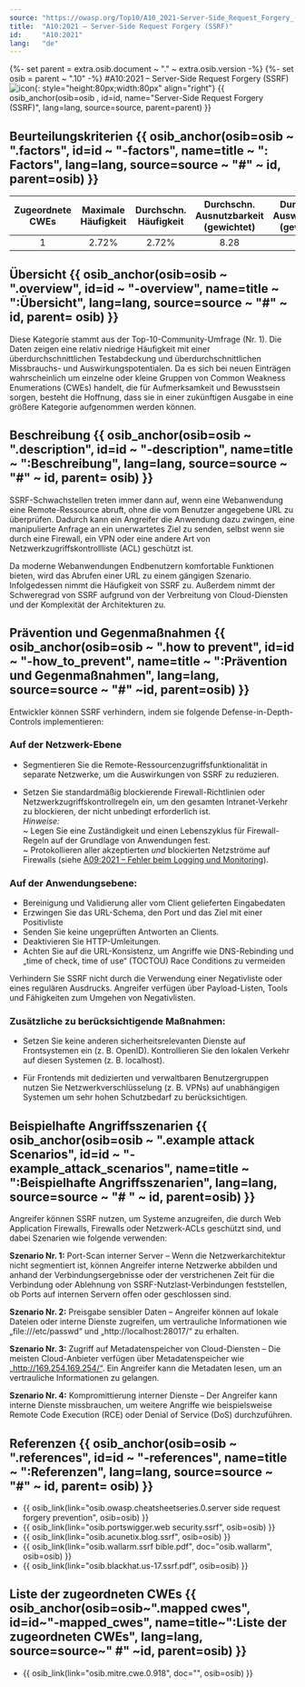 ```yaml
---
source: "https://owasp.org/Top10/A10_2021-Server-Side_Request_Forgery_(SSRF)/"
title:  "A10:2021 – Server-Side Request Forgery (SSRF)"
id:     "A10:2021"
lang:   "de"
---
```

{%- set parent = extra.osib.document ~ "." ~ extra.osib.version -%}
{%- set osib = parent ~ ".10" -%}
#A10:2021 – Server-Side Request Forgery (SSRF) ![icon](assets/TOP_10_Icons_Final_SSRF.png){: style="height:80px;width:80px" align="right"} {{ osib_anchor(osib=osib , id=id, name="Server-Side Request Forgery (SSRF)", lang=lang, source=source, parent=parent) }}


## Beurteilungskriterien {{ osib_anchor(osib=osib ~ ".factors", id=id ~ "-factors", name=title ~ ": Factors", lang=lang, source=source ~ "#" ~ id, parent=osib) }}

| Zugeordnete CWEs | Maximale Häufigkeit | Durchschn. Häufigkeit | Durchschn. Ausnutzbarkeit (gewichtet) | Durchschn. Auswirkungen (gewichtet) | Maximale Abdeckung | Durchschnittliche Abdeckung | Gesamtanzahl | CVEs insgesamt |
|:-------------:|:--------------------:|:--------------------:|:--------------:|:--------------:|:----------------------:|:---------------------:|:-------------------:|:------------:|
| 1           | 2.72%              | 2.72%              | 8.28                 | 6.72                | 67.72%       | 67.72%       | 9,503             | 385        |

## Übersicht {{ osib_anchor(osib=osib ~ ".overview", id=id ~ "-overview", name=title ~ ":Übersicht", lang=lang, source=source ~ "#" ~ id, parent= osib) }}

Diese Kategorie stammt aus der Top-10-Community-Umfrage (Nr. 1). Die Daten zeigen eine relativ niedrige Häufigkeit mit einer überdurchschnittlichen Testabdeckung und überdurchschnittlichen Missbrauchs- und Auswirkungspotentialen. Da es sich bei neuen Einträgen wahrscheinlich um einzelne oder kleine Gruppen von Common Weakness Enumerations (CWEs) handelt, die für Aufmerksamkeit und Bewusstsein sorgen, besteht die Hoffnung, dass sie in einer zukünftigen Ausgabe in eine größere Kategorie aufgenommen werden können.

## Beschreibung {{ osib_anchor(osib=osib ~ ".description", id=id ~ "-description", name=title ~ ":Beschreibung", lang=lang, source=source ~ "#" ~ id, parent= osib) }}

SSRF-Schwachstellen treten immer dann auf, wenn eine Webanwendung eine Remote-Ressource abruft, ohne die vom Benutzer angegebene URL zu überprüfen. Dadurch kann ein Angreifer die Anwendung dazu zwingen, eine manipulierte Anfrage an ein unerwartetes Ziel zu senden, selbst wenn sie durch eine Firewall, ein VPN oder eine andere Art von Netzwerkzugriffskontrollliste (ACL) geschützt ist.

Da moderne Webanwendungen Endbenutzern komfortable Funktionen bieten, wird das Abrufen einer URL zu einem gängigen Szenario. 
Infolgedessen nimmt die Häufigkeit von SSRF zu. 
Außerdem nimmt der Schweregrad von SSRF aufgrund von der Verbreitung von Cloud-Diensten und der Komplexität der Architekturen zu.

## Prävention und Gegenmaßnahmen {{ osib_anchor(osib=osib ~ ".how to prevent", id=id ~ "-how_to_prevent", name=title ~ ":Prävention und Gegenmaßnahmen", lang=lang, source=source ~ "#" ~id, parent=osib) }}

Entwickler können SSRF verhindern, indem sie folgende Defense-in-Depth-Controls implementieren:

### **Auf der Netzwerk-Ebene**

- Segmentieren Sie die Remote-Ressourcenzugriffsfunktionalität in separate Netzwerke, um die Auswirkungen von SSRF zu reduzieren.

- Setzen Sie standardmäßig blockierende Firewall-Richtlinien oder Netzwerkzugriffskontrollregeln ein, um den gesamten Intranet-Verkehr zu blockieren, der nicht unbedingt erforderlich ist.
<br/> *Hinweise:*<br> 
~ Legen Sie eine Zuständigkeit und einen Lebenszyklus für Firewall-Regeln auf der Grundlage von Anwendungen fest.<br/>
~ Protokollieren aller akzeptierten *und* blockierten Netzströme auf Firewalls (siehe [A09:2021 – Fehler beim Logging und Monitoring](A09_2021-Security_Logging_and_Monitoring_Failures.de.md)).

### **Auf der Anwendungsebene:**

* Bereinigung und Validierung aller vom Client gelieferten Eingabedaten
* Erzwingen Sie das URL-Schema, den Port und das Ziel mit einer Positivliste
* Senden Sie keine ungeprüften Antworten an Clients.
* Deaktivieren Sie HTTP-Umleitungen.
* Achten Sie auf die URL-Konsistenz, um Angriffe wie DNS-Rebinding und „time of check, time of use“ (TOCTOU) Race Conditions zu vermeiden


Verhindern Sie SSRF nicht durch die Verwendung einer Negativliste oder eines regulären Ausdrucks. Angreifer verfügen über Payload-Listen, Tools und Fähigkeiten zum Umgehen von Negativlisten.

### **Zusätzliche zu berücksichtigende Maßnahmen:**

- Setzen Sie keine anderen sicherheitsrelevanten Dienste auf Frontsystemen ein (z. B. OpenID). Kontrollieren Sie den lokalen Verkehr auf diesen Systemen (z. B. localhost).

- Für Frontends mit dedizierten und verwaltbaren Benutzergruppen nutzen Sie Netzwerkverschlüsselung (z. B. VPNs) auf unabhängigen Systemen um sehr hohen Schutzbedarf zu berücksichtigen.

## Beispielhafte Angriffsszenarien {{ osib_anchor(osib=osib ~ ".example attack Scenarios", id=id ~ "-example_attack_scenarios", name=title ~ ":Beispielhafte Angriffsszenarien", lang=lang, source=source ~ "# " ~ id, parent=osib) }}

Angreifer können SSRF nutzen, um Systeme anzugreifen, die durch Web Application Firewalls, Firewalls oder Netzwerk-ACLs geschützt sind, und dabei Szenarien wie folgende verwenden:

**Szenario Nr. 1:** Port-Scan interner Server – Wenn die Netzwerkarchitektur nicht segmentiert ist, können Angreifer interne Netzwerke abbilden und anhand der Verbindungsergebnisse oder der verstrichenen Zeit für die Verbindung oder Ablehnung von SSRF-Nutzlast-Verbindungen feststellen, ob Ports auf internen Servern offen oder geschlossen sind.

**Szenario Nr. 2:** Preisgabe sensibler Daten – Angreifer können auf lokale Dateien oder interne Dienste zugreifen, um vertrauliche Informationen wie „file:///etc/passwd“ und „http://localhost:28017/“ zu erhalten.

**Szenario Nr. 3:** Zugriff auf Metadatenspeicher von Cloud-Diensten – Die meisten Cloud-Anbieter verfügen über Metadatenspeicher wie „http://169.254.169.254/“. Ein Angreifer kann die Metadaten lesen, um an vertrauliche Informationen zu gelangen.

**Szenario Nr. 4:** Kompromittierung interner Dienste – Der Angreifer kann interne Dienste missbrauchen, um weitere Angriffe wie beispielsweise Remote Code Execution (RCE) oder Denial of Service (DoS) durchzuführen.

## Referenzen {{ osib_anchor(osib=osib ~ ".references", id=id ~ "-references", name=title ~ ":Referenzen", lang=lang, source=source ~ "#" ~ id, parent= osib) }}
-   {{ osib_link(link="osib.owasp.cheatsheetseries.0.server side request forgery prevention", osib=osib) }} <!--- [OWASP - Server-Side Request Forgery Prevention Cheat Sheet](https://cheatsheetseries.owasp.org/cheatsheets/Server_Side_Request_Forgery_Prevention_Cheat_Sheet.html) --->
-   {{ osib_link(link="osib.portswigger.web security.ssrf", osib=osib) }} <!--- [PortSwigger - Server-side request forgery (SSRF)](https://portswigger.net/web-security/ssrf) --->
-   {{ osib_link(link="osib.acunetix.blog.ssrf", osib=osib) }} <!--- [Acunetix - What is Server-Side Request Forgery (SSRF)?](https://www.acunetix.com/blog/articles/server-side-request-forgery-vulnerability/)  --->
-   {{ osib_link(link="osib.wallarm.ssrf bible.pdf", doc="osib.wallarm", osib=osib) }} <!--- [SSRF bible](https://cheatsheetseries.owasp.org/assets/Server_Side_Request_Forgery_Prevention_Cheat_Sheet_SSRF_Bible.pdf) --->
-   {{ osib_link(link="osib.blackhat.us-17.ssrf.pdf", osib=osib) }} <!--- [A New Era of SSRF - Exploiting URL Parser in Trending Programming Languages!](https://www.blackhat.com/docs/us-17/thursday/us-17-Tsai-A-New-Era-Of-SSRF-Exploiting-URL-Parser-In-Trending-Programming-Languages.pdf) --->


## Liste der zugeordneten CWEs {{ osib_anchor(osib=osib~".mapped cwes", id=id~"-mapped_cwes", name=title~":Liste der zugeordneten CWEs", lang=lang, source=source~" #" ~id, parent=osib) }}
- {{ osib_link(link="osib.mitre.cwe.0.918", doc="", osib=osib) }} <!-- [CWE-918: Server-Side Request Forgery (SSRF)](https://cwe.mitre.org/data/definitions/918.html) -->
